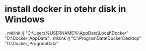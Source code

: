 # install docker in otehr disk in Windows
. mklink /j "C:\Users\%USERNAME%\AppData\Local\Docker" "D:\Docker_AppData"
. mklink /j "C:\ProgramData\DockerDesktop" "D:\Docker_ProgramData"
